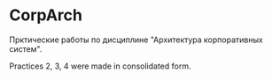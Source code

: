 # CorpArch
Прктические работы по дисциплине "Архитектура корпоративных систем".

Practices 2, 3, 4 were made in consolidated form.
